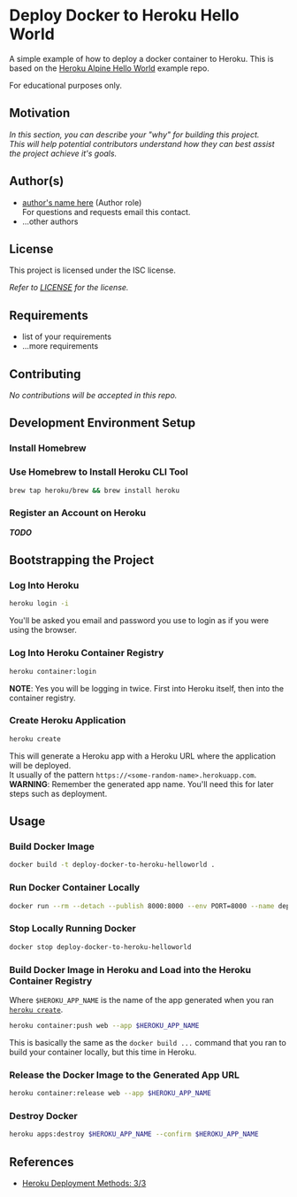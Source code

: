 # Deploy Docker to Heroku Hello World

A simple example of how to deploy a docker container to Heroku.  This is based on the [Heroku Alpine Hello World](https://github.com/heroku/alpinehelloworld) example repo.  

For educational purposes only.  

## Motivation

*In this section, you can describe your "why" for building this project.*  
*This will help potential contributors understand how they can best assist the project achieve it's goals.*  

## Author(s)

- [author's name here](mailto:author.email@) (Author role)  
  For questions and requests email this contact.  
- ...other authors

## License

This project is licensed under the ISC license.  

*Refer to [LICENSE](./LICENSE) for the license.*  

## Requirements

- list of your requirements
- ...more requirements

## Contributing

*No contributions will be accepted in this repo.*  

## Development Environment Setup

### Install Homebrew

### Use Homebrew to Install Heroku CLI Tool

```sh
brew tap heroku/brew && brew install heroku
```

### Register an Account on Heroku

***TODO***

## Bootstrapping the Project

### Log Into Heroku

```sh
heroku login -i
```

You'll be asked you email and password you use to login as if you were using the browser.  

### Log Into Heroku Container Registry

```sh
heroku container:login
```

**NOTE**: Yes you will be logging in twice.  First into Heroku itself, then into the container registry.    

### Create Heroku Application

```sh
heroku create
```

This will generate a Heroku app with a Heroku URL where the application will be deployed.  
It usually of the pattern `https://<some-random-name>.herokuapp.com`.  
**WARNING**: Remember the generated app name.  You'll need this for later steps such as deployment.  

## Usage

### Build Docker Image

```sh
docker build -t deploy-docker-to-heroku-helloworld .
```

### Run Docker Container Locally

```sh
docker run --rm --detach --publish 8000:8000 --env PORT=8000 --name deploy-docker-to-heroku-helloworld deploy-docker-to-heroku-helloworld
```

### Stop Locally Running Docker

```sh
docker stop deploy-docker-to-heroku-helloworld
```

### Build Docker Image in Heroku and Load into the Heroku Container Registry

Where `$HEROKU_APP_NAME` is the name of the app generated when you ran [`heroku create`](#create-heroku-application).  

```sh
heroku container:push web --app $HEROKU_APP_NAME
```

This is basically the same as the `docker build ...` command that you ran to build your container locally, but this time in Heroku.  

### Release the Docker Image to the Generated App URL

```sh
heroku container:release web --app $HEROKU_APP_NAME
```

### Destroy Docker

```sh
heroku apps:destroy $HEROKU_APP_NAME --confirm $HEROKU_APP_NAME
```

## References

- [Heroku Deployment Methods: 3/3](https://youtu.be/CWhDrljJMSs)
